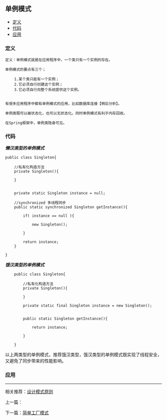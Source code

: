 

## 单例模式

*   [定义](#define)
*   [代码](#code)
*   [应用](#app)




<h3 id="define">定义</h3>

    定义：单例模式就是在应用程序中，一个类只有一个实例的存在。

    单例模式的要点有三个；
    
        1.某个类只能有一个实例；
        2.它必须自行创建这个实例；
        3.它必须自行向整个系统提供这个实例。
    
    
    有很多应用程序中都有单例模式的应用，比如数据库连接【稍后分析】。
    
    单例类既可以被状态化，也可以无状态化。同时单例模式有利于内存回收。
    
    在Spring框架中，单例类隐身可见。
    
    
    

<h3 id="code">代码</h3>


***懒汉类型的单例模式***

    
    
    public class Singleton{
    
        //私有化构造方法
    	private Singleton(){
    
    	}
    
        
    	private static Singleton instance = null;
    
        //synchronized 多线程同步
    	public static synchronized Singleton getInstance(){
    
    		if( instance == null ){
    
    			new Singleton();
    
    		}
    		
    		return instance;
    	}
    	
    }
    




***饿汉类型的单例模式***


        public class Singleton{
        
            //私有化构造方法
        	private Singleton(){
        
        	}
        
        	private static final Singleton instance = new Singleton();
        
            
        	public static Singleton getInstance(){
        
        		return instance;
        	
        	}
        	
        }
        

以上两类型的单例模式，推荐饿汉类型，饿汉类型的单例模式既实现了线程安全，又避免了同步带来的性能影响。



<h3 id="app">应用</h3>





***

相关推荐：[设计模式原则](./Principle)


上一篇：

下一篇：[简单工厂模式](./SimpleFactory)







